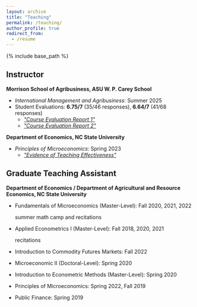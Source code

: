 ```yaml
---
layout: archive
title: "Teaching"
permalink: /teaching/
author_profile: true
redirect_from:
  - /resume
---
```

{% include base_path %}

## Instructor

**Morrison School of Agribusiness, ASU W. P. Carey School**  
- *International Management and Agribusiness*: Summer 2025  
- Student Evaluations: **6.75/7** (35/46 responses), **6.64/7** (41/68 responses)  
  - [*"Course Evaluation Report 1"*](https://hongqiangyan.github.io/files/AGB302.pdf)
  - [*"Course Evaluation Report 2"*](https://hongqiangyan.github.io/files/AGB302-2.pdf)

**Department of Economics, NC State University**  
- *Principles of Microeconomics*: Spring 2023  
  - [*"Evidence of Teaching Effectiveness"*](https://hongqiangyan.github.io/files/Hongqiang_Students_Comments.pdf)

## Graduate Teaching Assistant

**Department of Economics / Department of Agricultural and Resource Economics, NC State University**

* Fundamentals of Microeconomics (Master-Level): Fall 2020, 2021, 2022 

  summer math camp and recitations

* Applied Econometrics I (Master-Level): Fall 2018, 2020, 2021

  recitations

* Introduction to Commodity Futures Markets: Fall 2022

* Microeconomic II (Doctoral-Level): Spring 2020

* Introduction to Econometric Methods (Master-Level): Spring 2020

* Principles of Microeconomics: Spring 2022, Fall 2019

* Public Finance: Spring 2019

